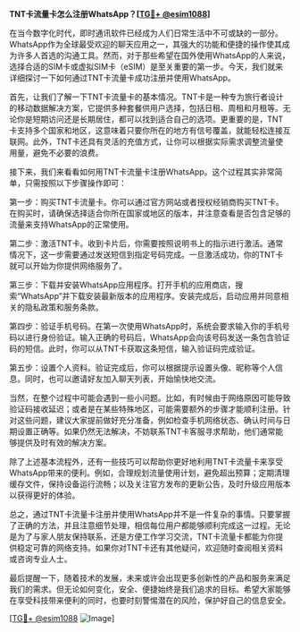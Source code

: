 **TNT卡流量卡怎么注册WhatsApp？[[TG💪+ @esim1088](https://t.me/s/esim1088)]**

在当今数字化时代，即时通讯软件已经成为人们日常生活中不可或缺的一部分。WhatsApp作为全球最受欢迎的聊天应用之一，其强大的功能和便捷的操作使其成为许多人首选的沟通工具。然而，对于那些希望在国外使用WhatsApp的人来说，选择合适的SIM卡或虚拟SIM卡（eSIM）是至关重要的第一步。今天，我们就来详细探讨一下如何通过TNT卡流量卡成功注册并使用WhatsApp。

首先，让我们了解一下TNT卡流量卡的基本情况。TNT卡是一种专为旅行者设计的移动数据解决方案，它提供多种套餐供用户选择，包括日租、周租和月租等。无论你是短期访问还是长期居住，都可以找到适合自己的选项。更重要的是，TNT卡支持多个国家和地区，这意味着只要你所在的地方有信号覆盖，就能轻松连接互联网。此外，TNT卡还具有灵活的充值方式，让你可以根据实际需求调整流量使用量，避免不必要的浪费。

接下来，我们来看看如何用TNT卡流量卡注册WhatsApp。这个过程其实非常简单，只需按照以下步骤操作即可：

第一步：购买TNT卡流量卡。你可以通过官方网站或者授权经销商购买TNT卡。在购买时，请确保选择适合你所在国家或地区的版本，并注意查看是否包含足够的流量来支持WhatsApp的正常使用。

第二步：激活TNT卡。收到卡片后，你需要按照说明书上的指示进行激活。通常情况下，这一步需要通过发送短信到指定号码完成。一旦激活成功，你的TNT卡就可以开始为你提供网络服务了。

第三步：下载并安装WhatsApp应用程序。打开手机的应用商店，搜索“WhatsApp”并下载安装最新版本的应用程序。安装完成后，启动应用并同意相关的隐私政策和服务条款。

第四步：验证手机号码。在第一次使用WhatsApp时，系统会要求输入你的手机号码以进行身份验证。输入正确的号码后，WhatsApp会向该号码发送一条包含验证码的短信。此时，你可以从TNT卡获取这条短信，输入验证码完成验证。

第五步：设置个人资料。验证完成后，你可以根据提示设置头像、昵称等个人信息。同时，也可以邀请好友加入聊天列表，开始愉快地交流。

当然，在整个过程中可能会遇到一些小问题。比如，有时候由于网络原因可能导致验证码接收延迟；或者是在某些特殊地区，可能需要额外的步骤才能顺利注册。针对这些问题，建议大家提前做好充分准备，例如检查手机网络状态、确认时间与日期设置正确等。如果仍然无法解决，不妨联系TNT卡客服寻求帮助，他们通常能够提供及时有效的解决方案。

除了上述基本流程外，还有一些技巧可以帮助你更好地利用TNT卡流量卡来享受WhatsApp带来的便利。例如，合理规划流量使用计划，避免超出预算；定期清理缓存文件，保持设备运行流畅；以及关注官方发布的更新公告，及时升级应用版本以获得更好的体验。

总之，通过TNT卡流量卡注册并使用WhatsApp并不是一件复杂的事情。只要掌握了正确的方法，并且注意细节处理，相信每位用户都能够顺利完成这一过程。无论是为了与家人朋友保持联系，还是方便工作学习交流，TNT卡流量卡都能为你提供稳定可靠的网络支持。如果你对TNT卡还有其他疑问，欢迎随时查阅相关资料或咨询专业人士。

最后提醒一下，随着技术的发展，未来或许会出现更多创新性的产品和服务来满足我们的需求。但无论如何变化，安全、便捷始终是我们追求的目标。希望大家能够在享受科技带来便利的同时，也要时刻警惕潜在的风险，保护好自己的信息安全。

[[TG💪+ @esim1088](https://t.me/s/esim1088) ![Image](https://i.postimg.cc/4NQfJmqS/Snipaste-2025-05-13-00-14-12.png)]